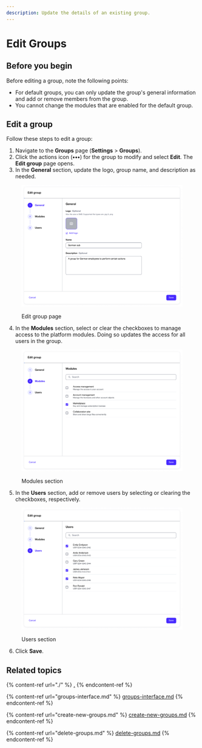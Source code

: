 ```yaml
---
description: Update the details of an existing group.
---
```


# Edit Groups

## Before you begin

Before editing a group, note the following points:

* For default groups, you can only update the group's general information and add or remove members from the group.&#x20;
* You cannot change the modules that are enabled for the default group.&#x20;

## Edit a group

Follow these steps to edit a group:

1. Navigate to the **Groups** page (**Settings** > **Groups**).&#x20;
2. Click the actions icon (**•••**) for the group to modify and select **Edit**. The **Edit group** page opens.
3. In the **General** section, update the logo, group name, and description as needed.

<figure><img src="../../../.gitbook/assets/image (347).png" alt="" width="563"><figcaption><p>Edit group page</p></figcaption></figure>

4. In the **Modules** section, select or clear the checkboxes to manage access to the platform modules.  Doing so updates the access for all users in the group.

<figure><img src="../../../.gitbook/assets/image (348).png" alt="" width="563"><figcaption><p>Modules section</p></figcaption></figure>

5. In the **Users** section, add or remove users by selecting or clearing the checkboxes, respectively.

<figure><img src="../../../.gitbook/assets/image (349).png" alt="" width="563"><figcaption><p>Users section</p></figcaption></figure>

6. Click **Save**.

## Related topics

{% content-ref url="./" %}
[.](./)
{% endcontent-ref %}

{% content-ref url="groups-interface.md" %}
[groups-interface.md](groups-interface.md)
{% endcontent-ref %}

{% content-ref url="create-new-groups.md" %}
[create-new-groups.md](create-new-groups.md)
{% endcontent-ref %}

{% content-ref url="delete-groups.md" %}
[delete-groups.md](delete-groups.md)
{% endcontent-ref %}
